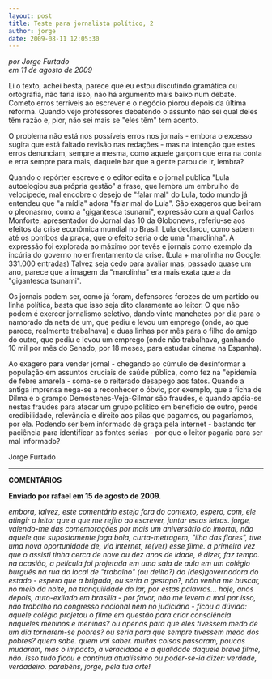 ```yaml
---
layout: post
title: Teste para jornalista político, 2
author: jorge
date: 2009-08-11 12:05:30
---
```

*por Jorge Furtado*\
*em 11 de agosto de 2009*

Li o texto, achei besta, parece que eu estou discutindo gramática ou ortografia, não faria isso, não há argumento mais baixo num debate. Cometo erros terríveis ao escrever e o negócio piorou depois da última reforma. Quando vejo professores debatendo o assunto não sei qual deles têm razão e, pior, não sei mais se "eles têm" tem acento.

O problema não está nos possíveis erros nos jornais - embora o excesso sugira que está faltado revisão nas redações - mas na intenção que estes erros denunciam, sempre a mesma, como aquele garçom que erra na conta e erra sempre para mais, daquele bar que a gente parou de ir, lembra?

Quando o repórter escreve e o editor edita e o jornal publica "Lula autoelogiou sua própria gestão" a frase, que lembra um embrulho de velocípede, mal encobre o desejo de "falar mal" do Lula, todo mundo já entendeu que "a mídia" adora "falar mal do Lula". São exageros que beiram o pleonasmo, como a "gigantesca tsunami", expressão com a qual Carlos Monforte, apresentador do Jornal das 10 da Globonews, referiu-se aos efeitos da crise econômica mundial no Brasil. Lula declarou, como sabem até os pombos da praça, que o efeito seria o de uma "marolinha". A expressão foi explorada ao máximo por tevês e jornais como exemplo da incúria do governo no enfrentamento da crise. (Lula + marolinha no Google: 331.000 entradas) Talvez seja cedo para avaliar mas, passado quase um ano, parece que a imagem da "marolinha" era mais exata que a da "gigantesca tsunami".

Os jornais podem ser, como já foram, defensores ferozes de um partido ou linha política, basta que isso seja dito claramente ao leitor. O que não podem é exercer jornalismo seletivo, dando vinte manchetes por dia para o namorado da neta de um, que pediu e levou um emprego (onde, ao que parece, realmente trabalhava) e duas linhas por mês para o filho do amigo do outro, que pediu e levou um emprego (onde não trabalhava, ganhando 10 mil por mês do Senado, por 18 meses, para estudar cinema na Espanha).

Ao exagero para vender jornal - chegando ao cúmulo de desinformar a população em assuntos cruciais de saúde pública, como fez na "epidemia de febre amarela -  soma-se o reiterado desapego aos fatos. Quando a antiga imprensa nega-se a reconhecer o óbvio, por exemplo, que a ficha de Dilma e o grampo Demóstenes-Veja-Gilmar são fraudes, e quando apóia-se nestas fraudes para atacar um grupo político em benefício de outro, perde credibilidade, relevância e direito aos pilas que pagamos, ou pagaríamos, por ela. Podendo ser bem informado de graça pela internet  - bastando ter paciência para identificar as fontes sérias - por que o leitor pagaria para ser mal informado?

Jorge Furtado

- - -

**COMENTÁRIOS**

**Enviado por rafael em 15 de agosto de 2009.**

*embora, talvez, este comentário esteja fora do contexto, espero, com, ele atingir o leitor que a que me refiro ao escrever, juntar estas letras. jorge, valendo-me das comemorações por mais um aniversário do imortal, não aquele que supostamente joga bola, curta-metragem, "ilha das flores", tive uma nova oportunidade de, via internet, re(ver) esse filme. a primeira vez que o assisti tinha cerca de nove ou dez anos de idade, é dizer, faz tempo. na ocasião, a película foi projetada em uma sala de aula em um colégio burguês na rua do local de "trabalho" (ou delito?) da (des)governadora do estado - espero que a brigada, ou seria a gestapo?, não venha me buscar, no meio da noite, na tranquilidade do lar, por estas palavras... hoje, anos depois, auto-exilado em brasília - por favor, não me levem a mal por isso, não trabalho no congresso nacional nem no judiciário - ficou a dúvida: aquele colégio projetou o filme em questão para criar consciência naqueles meninos e meninas? ou apenas para que eles tivessem medo de um dia tornarem-se pobres? ou seria para que sempre tivessem medo dos pobres? quem sabe. quem vai saber. muitas coisas passaram, poucas mudaram, mas o impacto, a veracidade e a qualidade daquele breve filme, não. isso tudo ficou e continua atualíssimo ou poder-se-ia dizer: verdade, verdadeiro. parabéns, jorge, pela tua arte!*